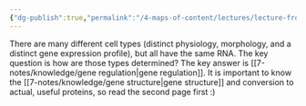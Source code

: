 ```yaml
---
{"dg-publish":true,"permalink":"/4-maps-of-content/lectures/lecture-from-membrane-to-braine/genes-and-gene-regulation-straw/","tags":["uni/fmb/genes"]}
---
```


There are many different cell types (distinct physiology, morphology, and
a distinct gene expression profile), but all have the same RNA. The key question is how are those types determined? The key answer is [[7-notes/knowledge/gene regulation\|gene regulation]].
It is important to know the [[7-notes/knowledge/gene structure\|gene structure]] and conversion to actual, useful proteins, so read the second page first :)